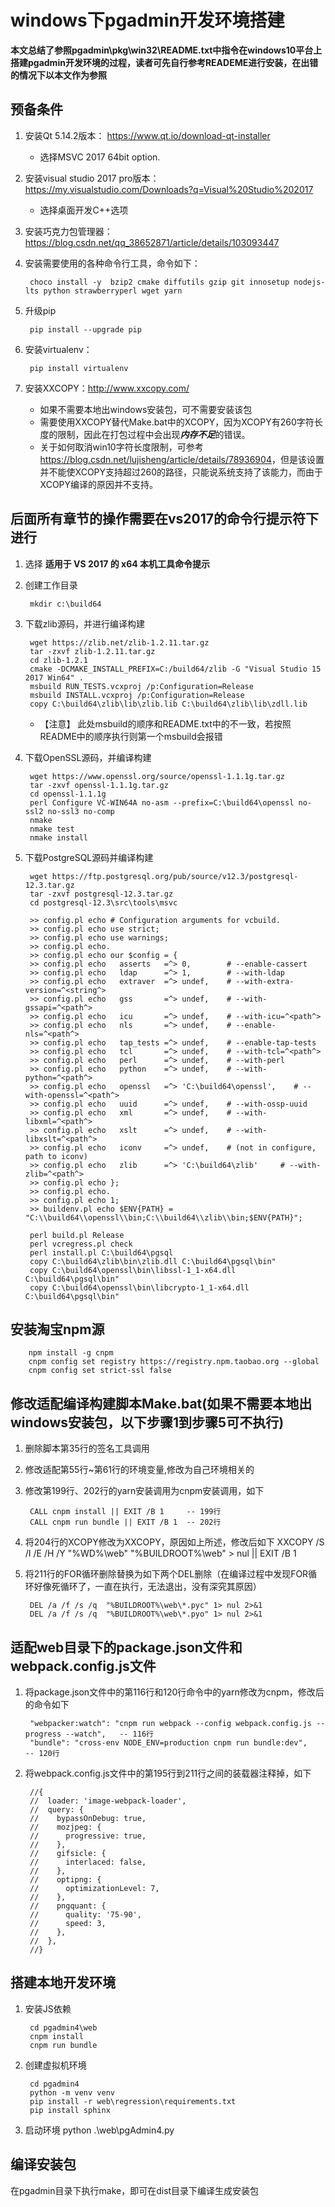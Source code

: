 # windows下pgadmin开发环境搭建
**本文总结了参照pgadmin\pkg\win32\README.txt中指令在windows10平台上搭建pgadmin开发环境的过程，读者可先自行参考READEME进行安装，在出错的情况下以本文作为参照**

## 预备条件
1. 安装Qt 5.14.2版本： <https://www.qt.io/download-qt-installer>
	* 选择MSVC 2017 64bit option.

2. 安装visual studio 2017 pro版本：<https://my.visualstudio.com/Downloads?q=Visual%20Studio%202017>
	* 选择桌面开发C++选项

3. 安装巧克力包管理器：<https://blog.csdn.net/qq_38652871/article/details/103093447>

4. 安装需要使用的各种命令行工具，命令如下：

		choco install -y  bzip2 cmake diffutils gzip git innosetup nodejs-lts python strawberryperl wget yarn

5. 升级pip  

		pip install --upgrade pip

6. 安装virtualenv：  

		pip install virtualenv

7. 安装XXCOPY：<http://www.xxcopy.com/> 
   * 如果不需要本地出windows安装包，可不需要安装该包
   * 需要使用XXCOPY替代Make.bat中的XCOPY，因为XCOPY有260字符长度的限制，因此在打包过程中会出现***内存不足***的错误。
   * 关于如何取消win10字符长度限制，可参考<https://blog.csdn.net/lujisheng/article/details/78936904>，但是该设置并不能使XCOPY支持超过260的路径，只能说系统支持了该能力，而由于XCOPY编译的原因并不支持。

## 后面所有章节的操作需要在vs2017的命令行提示符下进行
1. 选择 **适用于 VS 2017 的 x64 本机工具命令提示**  
2. 创建工作目录  

		mkdir c:\build64
3. 下载zlib源码，并进行编译构建  

		wget https://zlib.net/zlib-1.2.11.tar.gz  
		tar -zxvf zlib-1.2.11.tar.gz  
		cd zlib-1.2.1  
		cmake -DCMAKE_INSTALL_PREFIX=C:/build64/zlib -G "Visual Studio 15 2017 Win64" .  
		msbuild RUN_TESTS.vcxproj /p:Configuration=Release
		msbuild INSTALL.vcxproj /p:Configuration=Release
		copy C:\build64\zlib\lib\zlib.lib C:\build64\zlib\lib\zdll.lib
	
    * 【注意】 此处msbuild的顺序和README.txt中的不一致，若按照README中的顺序执行则第一个msbuild会报错

4. 下载OpenSSL源码，并编译构建  

		wget https://www.openssl.org/source/openssl-1.1.1g.tar.gz  
		tar -zxvf openssl-1.1.1g.tar.gz  
		cd openssl-1.1.1g  
		perl Configure VC-WIN64A no-asm --prefix=C:\build64\openssl no-ssl2 no-ssl3 no-comp
		nmake
		nmake test
		nmake install

5. 下载PostgreSQL源码并编译构建  

		wget https://ftp.postgresql.org/pub/source/v12.3/postgresql-12.3.tar.gz
		tar -zxvf postgresql-12.3.tar.gz
		cd postgresql-12.3\src\tools\msvc

		>> config.pl echo # Configuration arguments for vcbuild.
		>> config.pl echo use strict;
		>> config.pl echo use warnings;
		>> config.pl echo.
		>> config.pl echo our $config = {
		>> config.pl echo 	asserts   =^> 0,        # --enable-cassert
		>> config.pl echo 	ldap      =^> 1,        # --with-ldap
		>> config.pl echo 	extraver  =^> undef,    # --with-extra-version=^<string^>
		>> config.pl echo 	gss       =^> undef,    # --with-gssapi=^<path^>
		>> config.pl echo 	icu       =^> undef,    # --with-icu=^<path^>
		>> config.pl echo 	nls       =^> undef,    # --enable-nls=^<path^>
		>> config.pl echo 	tap_tests =^> undef,    # --enable-tap-tests
		>> config.pl echo 	tcl       =^> undef,    # --with-tcl=^<path^>
		>> config.pl echo 	perl      =^> undef,    # --with-perl
		>> config.pl echo 	python    =^> undef,    # --with-python=^<path^>
		>> config.pl echo 	openssl   =^> 'C:\build64\openssl',    # --with-openssl=^<path^>
		>> config.pl echo 	uuid      =^> undef,    # --with-ossp-uuid
		>> config.pl echo 	xml       =^> undef,    # --with-libxml=^<path^>
		>> config.pl echo 	xslt      =^> undef,    # --with-libxslt=^<path^>
		>> config.pl echo 	iconv     =^> undef,    # (not in configure, path to iconv)
		>> config.pl echo 	zlib      =^> 'C:\build64\zlib'     # --with-zlib=^<path^>
		>> config.pl echo };
		>> config.pl echo.
		>> config.pl echo 1;
		>> buildenv.pl echo $ENV{PATH} = "C:\\build64\\openssl\\bin;C:\\build64\\zlib\\bin;$ENV{PATH}";
		
		perl build.pl Release
		perl vcregress.pl check
		perl install.pl C:\build64\pgsql
		copy C:\build64\zlib\bin\zlib.dll C:\build64\pgsql\bin"
		copy C:\build64\openssl\bin\libssl-1_1-x64.dll C:\build64\pgsql\bin"
		copy C:\build64\openssl\bin\libcrypto-1_1-x64.dll C:\build64\pgsql\bin"  

## 安装淘宝npm源  

		npm install -g cnpm 
		cnpm config set registry https://registry.npm.taobao.org --global
		cnpm config set strict-ssl false

## 修改适配编译构建脚本Make.bat(如果不需要本地出windows安装包，以下步骤1到步骤5可不执行)
1. 删除脚本第35行的签名工具调用
2. 修改适配第55行~第61行的环境变量,修改为自己环境相关的
3. 修改第199行、202行的yarn安装调用为cnpm安装调用，如下  

		CALL cnpm install || EXIT /B 1     -- 199行
		CALL cnpm run bundle || EXIT /B 1  -- 202行
4. 将204行的XCOPY修改为XXCOPY，原因如上所述，修改后如下
		XXCOPY /S /I /E /H /Y "%WD%\web" "%BUILDROOT%\web" > nul || EXIT /B 1
5. 将211行的FOR循环删除替换为如下两个DEL删除（在编译过程中发现FOR循环好像死循环了，一直在执行，无法退出，没有深究其原因）  

		DEL /a /f /s /q  "%BUILDROOT%\web\*.pyc" 1> nul 2>&1
		DEL /a /f /s /q  "%BUILDROOT%\web\*.pyo" 1> nul 2>&1

## 适配web目录下的package.json文件和webpack.config.js文件
1. 将package.json文件中的第116行和120行命令中的yarn修改为cnpm，修改后的命令如下  

		"webpacker:watch": "cnpm run webpack --config webpack.config.js --progress --watch",   -- 116行
		"bundle": "cross-env NODE_ENV=production cnpm run bundle:dev",                         -- 120行

2. 将webpack.config.js文件中的第195行到211行之间的装载器注释掉，如下  

		//{
		//  loader: 'image-webpack-loader',
		//  query: {
		//    bypassOnDebug: true,
		//    mozjpeg: {
		//      progressive: true,
		//    },
		//    gifsicle: {
		//      interlaced: false,
		//    },
		//    optipng: {
		//      optimizationLevel: 7,
		//    },
		//    pngquant: {
		//      quality: '75-90',
		//      speed: 3,
		//    },
		//  },
		//}  


## 搭建本地开发环境
1. 安装JS依赖  

		cd pgadmin4\web
		cnpm install
		cnpm run bundle

2. 创建虚拟机环境  

		cd pgadmin4
		python -m venv venv
		pip install -r web\regression\requirements.txt
		pip install sphinx

3. 启动环境
		python .\web\pgAdmin4.py 

## 编译安装包
 在pgadmin目录下执行make，即可在dist目录下编译生成安装包

